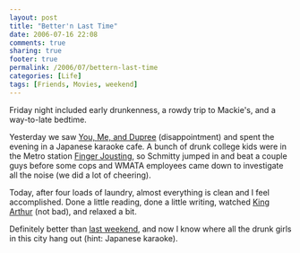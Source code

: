 ```yaml
---
layout: post
title: "Better'n Last Time"
date: 2006-07-16 22:08
comments: true
sharing: true
footer: true
permalink: /2006/07/bettern-last-time
categories: [Life]
tags: [Friends, Movies, weekend]
---
```

Friday night included early drunkenness, a rowdy trip to Mackie's, and a way-to-late bedtime.

Yesterday we saw <a href="http://www.imdb.com/title/tt0463034/">You, Me, and Dupree</a> (disappointment) and spent the evening in a Japanese karaoke cafe.  A bunch of drunk college kids were in the Metro station <a href="http://www.fingerjoust.com/basics.htm">Finger Jousting</a>, so Schmitty jumped in and beat a couple guys before some cops and WMATA employees came down to investigate all the noise (we did a lot of cheering).

Today, after four loads of laundry, almost everything is clean and I feel accomplished.  Done a little reading, done a little writing, watched <a href="http://www.imdb.com/title/tt0349683/">King Arthur</a> (not bad), and relaxed a bit.

Definitely better than <a href="/archives/2006/07/weekend_results_may_vary.php">last weekend</a>, and now I know where all the drunk girls in this city hang out (hint: Japanese karaoke).
